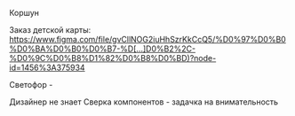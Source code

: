 Коршун

Заказ детской карты: 
[https://www.figma.com/file/gvCllNOG2iuHhSzrKkCcQ5/%D0%97%D0%B0%D0%BA%D0%B0%D0%B7-%D[…]D0%B2%2C-%D0%9C%D0%B8%D1%82%D0%B8%D0%BD)?node-id=1456%3A375934](https://www.figma.com/file/gvCllNOG2iuHhSzrKkCcQ5/%D0%97%D0%B0%D0%BA%D0%B0%D0%B7-%D0%B4%D0%B5%D1%82%D1%81%D0%BA%D0%BE%D0%B9-%D0%BA%D0%B0%D1%80%D1%82%D1%8B-(%D0%9C%D0%B0%D0%BA%D0%B0%D1%80%D0%BE%D0%B2%2C-%D0%9C%D0%B8%D1%82%D0%B8%D0%BD)?node-id=1456%3A375934)


Светофор - 

Дизайнер не знает
Сверка компонентов - задачка на внимательность